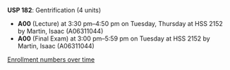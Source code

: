 **USP 182**: Gentrification (4 units)

- **A00** (Lecture) at 3:30 pm–4:50 pm on Tuesday, Thursday at HSS 2152 by Martin, Isaac (A06311044)
- **A00** (Final Exam) at 3:00 pm–5:59 pm on Tuesday at HSS 2152 by Martin, Isaac (A06311044)

[Enrollment numbers over time](./USP182.tsv)
